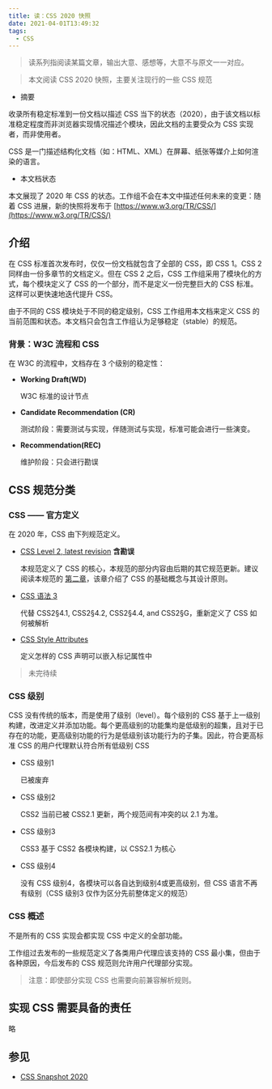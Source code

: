 ```yaml
---
title: 读：CSS 2020 快照
date: 2021-04-01T13:49:32
tags:
  - CSS
---
```


> 读系列指阅读某篇文章，输出大意、感想等，大意不与原文一一对应。

> 本文阅读 CSS 2020 快照，主要关注现行的一些 CSS 规范

- 摘要

收录所有稳定标准到一份文档以描述 CSS 当下的状态（2020），由于该文档以标准稳定程度而非浏览器实现情况描述个模块，因此文档的主要受众为 CSS 实现者，而非使用者。

CSS 是一门描述结构化文档（如：HTML、XML）在屏幕、纸张等媒介上如何渲染的语言。

- 本文档状态

本文展现了 2020 年 CSS 的状态。工作组不会在本文中描述任何未来的变更：随着 CSS 进展，新的快照将发布于 [https://www.w3.org/TR/CSS/](https://www.w3.org/TR/CSS/)

## 介绍

在 CSS 标准首次发布时，仅仅一份文档就包含了全部的 CSS，即 CSS 1。CSS 2 同样由一份多章节的文档定义。但在 CSS 2 之后，CSS 工作组采用了模块化的方式，每个模块定义了 CSS 的一个部分，而不是定义一份完整巨大的 CSS 标准。这样可以更快速地迭代提升 CSS。

由于不同的 CSS 模块处于不同的稳定级别，CSS 工作组用本文档来定义 CSS 的当前范围和状态。本文档只会包含工作组认为足够稳定（stable）的规范。

### 背景：W3C 流程和 CSS

在 W3C 的流程中，文档存在 3 个级别的稳定性：

- **Working Draft(WD)**
  
  W3C 标准的设计节点

- **Candidate Recommendation (CR)**
  
  测试阶段：需要测试与实现，伴随测试与实现，标准可能会进行一些演变。

- **Recommendation(REC)**

  维护阶段：只会进行勘误

## CSS 规范分类

### CSS —— 官方定义

在 2020 年，CSS 由下列规范定义。

- [CSS Level 2, latest revision](https://www.w3.org/TR/CSS2/) **含勘误**

  本规范定义了 CSS 的核心，本规范的部分内容由后期的其它规范更新。建议阅读本规范的 [第二章](https://www.w3.org/TR/CSS2/intro.html)，该章介绍了 CSS 的基础概念与其设计原则。

- [CSS 语法 3](https://www.w3.org/TR/css-syntax-3/)

  代替 CSS2§4.1, CSS2§4.2, CSS2§4.4, and CSS2§G，重新定义了 CSS 如何被解析

- [CSS Style Attributes](https://www.w3.org/TR/css-style-attr/)

  定义怎样的 CSS 声明可以嵌入标记属性中

> 未完待续


### CSS 级别

CSS 没有传统的版本，而是使用了级别（level）。每个级别的 CSS 基于上一级别构建，改进定义并添加功能。每个更高级别的功能集均是低级别的超集，且对于已存在的功能，更高级别功能的行为是低级别该功能行为的子集。因此，符合更高标准 CSS 的用户代理默认符合所有低级别 CSS

- CSS 级别1
  
  已被废弃

- CSS 级别2

  CSS2 当前已被 CSS2.1 更新，两个规范间有冲突的以 2.1 为准。

- CSS 级别3

  CSS3 基于 CSS2 各模块构建，以 CSS2.1 为核心

- CSS 级别4

  没有 CSS 级别4，各模块可以各自达到级别4或更高级别，但 CSS 语言不再有级别（CSS 级别3 仅作为区分先前整体定义的规范）

### CSS 概述

不是所有的 CSS 实现会都实现 CSS 中定义的全部功能。

工作组过去发布的一些规范定义了各类用户代理应该支持的 CSS 最小集，但由于各种原因，今后发布的 CSS 规范则允许用户代理部分实现。

> 注意：即使部分实现 CSS 也需要向前兼容解析规则。

## 实现 CSS 需要具备的责任

略

## 参见

- [CSS Snapshot 2020](https://www.w3.org/TR/CSS/#intro)
